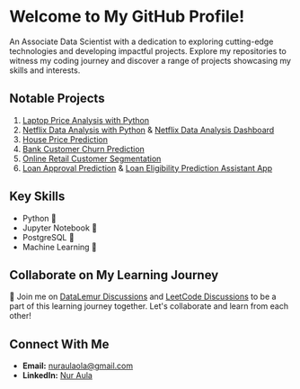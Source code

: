 # Welcome to My GitHub Profile!

An Associate Data Scientist with a dedication to exploring cutting-edge technologies and developing impactful projects. Explore my repositories to witness my coding journey and discover a range of projects showcasing my skills and interests.

## Notable Projects

1. [Laptop Price Analysis with Python](https://github.com/nuraulaola/Laptop-Price-Analysis-with-Python.git)
2. [Netflix Data Analysis with Python](https://github.com/nuraulaola/Netflix-Data-Analysis-with-Python.git) & [Netflix Data Analysis Dashboard](https://lookerstudio.google.com/reporting/0ebefa39-3d10-4346-b8ac-a936a3b0a844?s=sPQhrYx7xGg)
3. [House Price Prediction](https://github.com/nuraulaola/House-Price-Prediction.git)
4. [Bank Customer Churn Prediction](https://github.com/nuraulaola/Bank-Customer-Churn-Prediction.git)
5. [Online Retail Customer Segmentation](https://github.com/nuraulaola/Online-Retail-Customer-Segmentation.git)
6. [Loan Approval Prediction](https://github.com/nuraulaola/Loan-Approval-Prediction.git) & [Loan Eligibility Prediction Assistant App](https://loan-approval-preds.streamlit.app/)

## Key Skills

- Python 🐍
- Jupyter Notebook 📓
- PostgreSQL 🐘
- Machine Learning 🤖

## Collaborate on My Learning Journey

🤝 Join me on [DataLemur Discussions](https://github.com/nuraulaola/DataLemur-Solutions/discussions) and [LeetCode Discussions](https://github.com/nuraulaola/LeetCode-Solutions/discussions) to be a part of this learning journey together. Let's collaborate and learn from each other!

## Connect With Me

- **Email:** nuraulaola@gmail.com
- **LinkedIn:** [Nur Aula](https://www.linkedin.com/in/nur-aula/)
